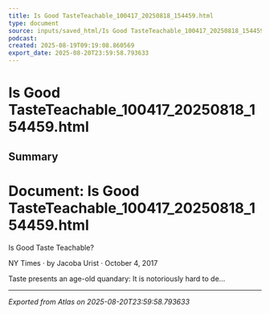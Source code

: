 ```yaml
---
title: Is Good TasteTeachable_100417_20250818_154459.html
type: document
source: inputs/saved_html/Is Good TasteTeachable_100417_20250818_154459.html
podcast:
created: 2025-08-19T09:19:08.860569
export_date: 2025-08-20T23:59:58.793633
---
```


# Is Good TasteTeachable_100417_20250818_154459.html


## Summary
# Document: Is Good TasteTeachable_100417_20250818_154459.html

Is Good Taste Teachable?

NY Times · by Jacoba Urist · October 4, 2017

Taste presents an age-old quandary: It is notoriously hard to de...




---
*Exported from Atlas on 2025-08-20T23:59:58.793633*
